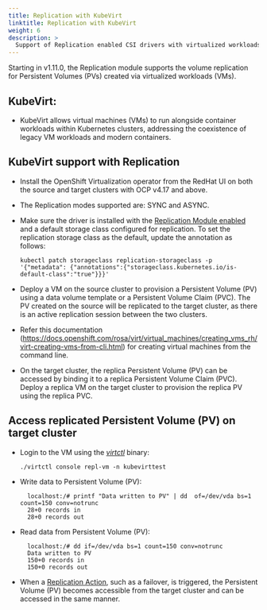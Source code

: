 ```yaml
---
title: Replication with KubeVirt
linktitle: Replication with KubeVirt
weight: 6
description: >
  Support of Replication enabled CSI drivers with virtualized workloads.
---
```


Starting in v1.11.0, the Replication module supports the volume replication for
Persistent Volumes (PVs) created via virtualized workloads (VMs).

## KubeVirt:

- KubeVirt allows virtual machines (VMs) to run alongside container workloads
  within Kubernetes clusters, addressing the coexistence of legacy VM workloads
  and modern containers.

## KubeVirt support with Replication

- Install the OpenShift Virtualization operator from the RedHat UI on both the
  source and target clusters with OCP v4.17 and above.
- The Replication modes supported are: SYNC and ASYNC.

- Make sure the driver is installed with the
  [Replication Module enabled](https://dell.github.io/csm-docs/docs/deployment/csmoperator/modules/replication/)
  and a default storage class configured for replication. To set the replication
  storage class as the default, update the annotation as follows:

  ```
  kubectl patch storageclass replication-storageclass -p '{"metadata": {"annotations":{"storageclass.kubernetes.io/is-default-class":"true"}}}'
  ```

- Deploy a VM on the source cluster to provision a Persistent Volume (PV) using
  a data volume template or a Persistent Volume Claim (PVC). The PV created on
  the source will be replicated to the target cluster, as there is an active
  replication session between the two clusters.

- Refer this documentation
  (https://docs.openshift.com/rosa/virt/virtual_machines/creating_vms_rh/virt-creating-vms-from-cli.html)
  for creating virtual machines from the command line.

- On the target cluster, the replica Persistent Volume (PV) can be accessed by
  binding it to a replica Persistent Volume Claim (PVC). Deploy a replica VM on
  the target cluster to provision the replica PV using the replica PVC.

## Access replicated Persistent Volume (PV) on target cluster

- Login to the VM using the
  _[virtctl](https://kubevirt.io/user-guide/user_workloads/virtctl_client_tool/)_
  binary:

  ```
  ./virtctl console repl-vm -n kubevirttest
  ```

- Write data to Persistent Volume (PV):

  ```
    localhost:/# printf "Data written to PV" | dd  of=/dev/vda bs=1 count=150 conv=notrunc
    28+0 records in
    28+0 records out
  ```

- Read data from Persistent Volume (PV):
  ```
    localhost:/# dd if=/dev/vda bs=1 count=150 conv=notrunc
    Data written to PV
    150+0 records in
    150+0 records out
  ```
- When a
  [Replication Action](https://dell.github.io/csm-docs/docs/replication/replication-actions/),
  such as a failover, is triggered, the Persistent Volume (PV) becomes
  accessible from the target cluster and can be accessed in the same manner.
